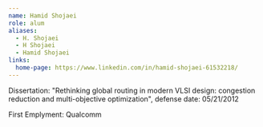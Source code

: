 ```yaml
---
name: Hamid Shojaei
role: alum
aliases:
  - H. Shojaei
  - H Shojaei
  - Hamid Shojaei
links:
  home-page: https://www.linkedin.com/in/hamid-shojaei-61532218/
---
```

Dissertation: "Rethinking global routing in modern VLSI design: congestion reduction and multi-objective optimization", defense date: 05/21/2012

First Emplyment: Qualcomm
